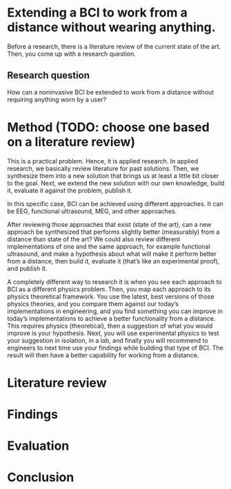 # Extending a BCI to work from a distance without wearing anything.
Before a research, there is a literature review of the current state of the art.
Then, you come up with a research question.

## Research question
How can a noninvasive BCI be extended to work from a distance without requiring anything worn by a user?

# Method (TODO: choose one based on a literature review)
This is a practical problem. Hence, it is applied research. 
In applied research, we basically review literature for past solutions.
Then, we synthesize them into a new solution that brings us at least a little bit closer to the goal.
Next, we extend the new solution with our own knowledge, build it, evaluate it against the problem, publish it.

In this specific case, BCI can be achieved using different approaches.
It can be EEG, functional ultrasound, MEG, and other approaches.

After reviewing those approaches that exist (state of the art), can a new approach be synthesized that performs slightly better (measurably) from a distance than state of the art?
We could also review different implementations of one and the same approach, for example functional ultrasound, 
and make a hypothesis about what will make it perform better from a distance, then build it, evaluate it (that’s like an experimental proof), and publish it.

A completely different way to research it is when you see each approach to BCI as a different physics problem.
Then, you map each approach to its physics theoretical framework. 
You use the latest, best versions of those physics theories, and you compare them against our today’s implementations 
in engineering, and you find something you can improve in today’s implementations to achieve a better functionality from 
a distance. This requires physics (theoretical), then a suggestion of what you would improve is your hypothesis. Next, you will use experimental physics to test your suggestion in isolation, in a lab, and finally you will recommend to engineers to next time use your findings while building that type of BCI. The result will then have a better capability for working from a distance.

# Literature review

# Findings

# Evaluation

# Conclusion
